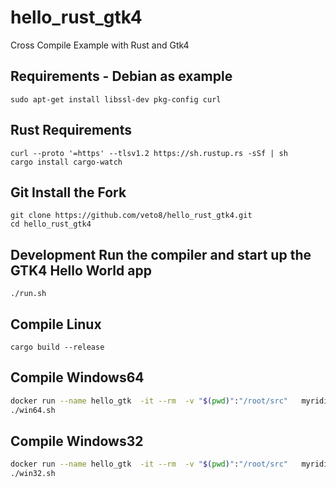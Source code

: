 # hello_rust_gtk4
Cross Compile Example with Rust and Gtk4

## Requirements - Debian as example
```
sudo apt-get install libssl-dev pkg-config curl
```

## Rust Requirements 
```
curl --proto '=https' --tlsv1.2 https://sh.rustup.rs -sSf | sh
cargo install cargo-watch 
```

## Git Install the Fork
```
git clone https://github.com/veto8/hello_rust_gtk4.git
cd hello_rust_gtk4

```

## Development Run the compiler and start up the GTK4 Hello World app
```
./run.sh
```

## Compile Linux
```
cargo build --release
```

## Compile Windows64 
```bash
docker run --name hello_gtk  -it --rm  -v "$(pwd)":"/root/src"   myridia/fedora_cross_compile /bin/bash
./win64.sh
```

## Compile Windows32 
```bash
docker run --name hello_gtk  -it --rm  -v "$(pwd)":"/root/src"   myridia/fedora_cross_compile /bin/bash
./win32.sh
```


